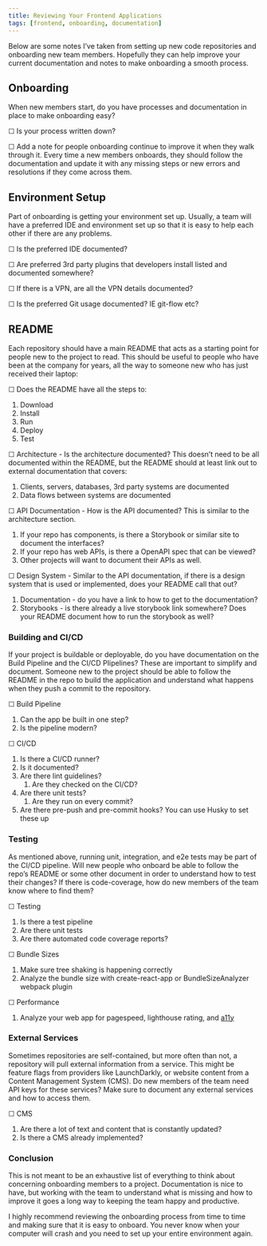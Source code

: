 ```yaml
---
title: Reviewing Your Frontend Applications
tags: [frontend, onboarding, documentation]
---
```


Below are some notes I’ve taken from setting up new code repositories and onboarding new team members. Hopefully they can help improve your current documentation and notes to make onboarding a smooth process.

## Onboarding

When new members start, do you have processes and documentation in place to make onboarding easy?

☐ Is your process written down?

☐ Add a note for people onboarding continue to improve it when they walk through it. Every time a new members onboards, they should follow the documentation and update it with any missing steps or new errors and resolutions if they come across them.

## Environment Setup

Part of onboarding is getting your environment set up. Usually, a team will have a preferred IDE and environment set up so that it is easy to help each other if there are any problems.

☐ Is the preferred IDE documented?

☐ Are preferred 3rd party plugins that developers install listed and documented somewhere?

☐ If there is a VPN, are all the VPN details documented?

☐ Is the preferred Git usage documented? IE git-flow etc?

## README

Each repository should have a main README that acts as a starting point for people new to the project to read. This should be useful to people who have been at the company for years, all the way to someone new who has just received their laptop:

☐ Does the README have all the steps to:

1. Download
2. Install
3. Run
4. Deploy
5. Test

☐ Architecture - Is the architecture documented? This doesn’t need to be all documented within the README, but the README should at least link out to external documentation that covers:

1. Clients, servers, databases, 3rd party systems are documented
2. Data flows between systems are documented

☐  API Documentation - How is the API documented? This is similar to the architecture section.

1. If your repo has components, is there a Storybook or similar site to document the interfaces?
2. If your repo has web APIs, is there a OpenAPI spec that can be viewed?
3. Other projects will want to document their APIs as well.

☐ Design System - Similar to the API documentation, if there is a design system that is used or implemented, does your README call that out?

1. Documentation - do you have a link to how to get to the documentation?
2. Storybooks - is there already a live storybook link somewhere? Does your README document how to run the storybook as well?

### Building and CI/CD

If your project is buildable or deployable, do you have documentation on the Build Pipeline and the CI/CD PIipelines? These are important to simplify and document. Someone new to the project should be able to follow the README in the repo to build the application and understand what happens when they push a commit to the repository.

☐  Build Pipeline

1. Can the app be built in one step?
2. Is the pipeline modern?

☐  CI/CD

1. Is there a CI/CD runner?
2. Is it documented?
3. Are there lint guidelines?
    1. Are they checked on the CI/CD?
4. Are there unit tests?
    1. Are they run on every commit?
5. Are there pre-push and pre-commit hooks? You can use Husky to set these up

### Testing

As mentioned above, running unit, integration, and e2e tests may be part of the CI/CD pipeline. Will new people who onboard be able to follow the repo’s README or some other document in order to understand how to test their changes? If there is code-coverage, how do new members of the team know where to find them?

☐ Testing

1. Is there a test pipeline
2. Are there unit tests
3. Are there automated code coverage reports?

☐ Bundle Sizes

1. Make sure tree shaking is happening correctly
2. Analyze the bundle size with create-react-app or BundleSizeAnalyzer webpack plugin

☐ Performance

1. Analyze your web app for pagespeed, lighthouse rating, and [a11y](https://github.com/thecreazy/siteaudit)

### External Services

Sometimes repositories are self-contained, but more often than not, a repository will pull external information from a service. This might be feature flags from providers like LaunchDarkly, or website content from a Content Management System (CMS). Do new members of the team need API keys for these services? Make sure to document any external services and how to access them.

☐ CMS

1. Are there a lot of text and content that is constantly updated?
2. Is there a CMS already implemented?

### Conclusion

This is not meant to be an exhaustive list of everything to think about concerning onboarding members to a project. Documentation is nice to have, but working with the team to understand what is missing and how to improve it goes a long way to keeping the team happy and productive.

I highly recommend reviewing the onboarding process from time to time and making sure that it is easy to onboard. You never know when your computer will crash and you need to set up your entire environment again.
